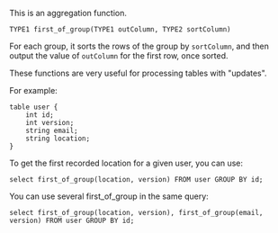 This is an aggregation function.

    TYPE1 first_of_group(TYPE1 outColumn, TYPE2 sortColumn)

For each group, it sorts the rows of the group by `sortColumn`, and then 
output the value of `outColumn` for the first row, once sorted.

These functions are very useful for processing tables with "updates".

For example:

    table user {
        int id;
        int version;
        string email;
        string location;
    }

To get the first recorded location for a given user, you can use:

    select first_of_group(location, version) FROM user GROUP BY id;

You can use several first_of_group in the same query:

    select first_of_group(location, version), first_of_group(email, version) FROM user GROUP BY id;
